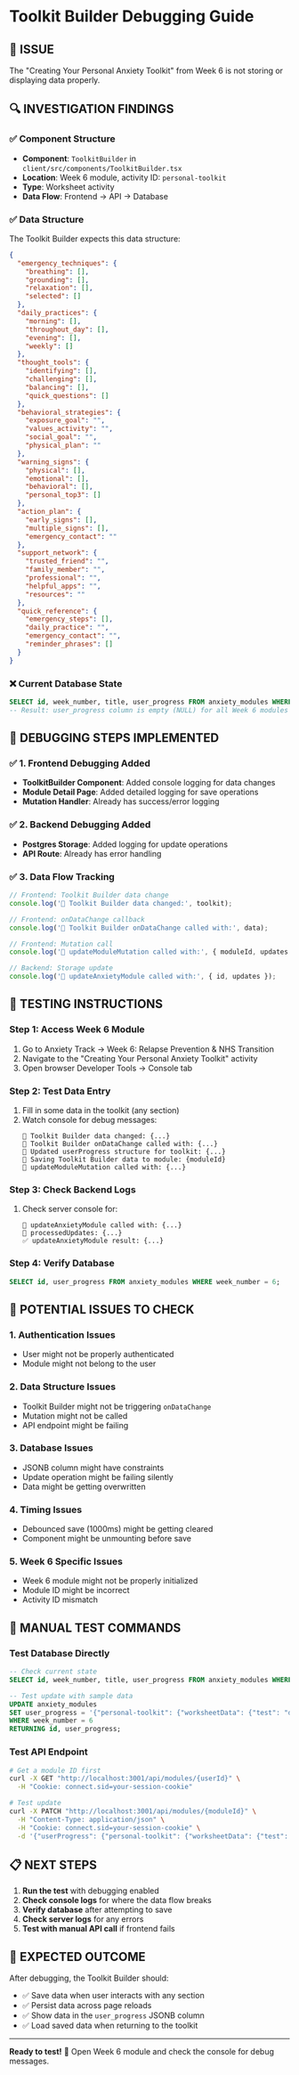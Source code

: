 # Toolkit Builder Debugging Guide

## 🎯 **ISSUE**
The "Creating Your Personal Anxiety Toolkit" from Week 6 is not storing or displaying data properly.

## 🔍 **INVESTIGATION FINDINGS**

### ✅ **Component Structure**
- **Component**: `ToolkitBuilder` in `client/src/components/ToolkitBuilder.tsx`
- **Location**: Week 6 module, activity ID: `personal-toolkit`
- **Type**: Worksheet activity
- **Data Flow**: Frontend → API → Database

### ✅ **Data Structure**
The Toolkit Builder expects this data structure:
```json
{
  "emergency_techniques": {
    "breathing": [],
    "grounding": [],
    "relaxation": [],
    "selected": []
  },
  "daily_practices": {
    "morning": [],
    "throughout_day": [],
    "evening": [],
    "weekly": []
  },
  "thought_tools": {
    "identifying": [],
    "challenging": [],
    "balancing": [],
    "quick_questions": []
  },
  "behavioral_strategies": {
    "exposure_goal": "",
    "values_activity": "",
    "social_goal": "",
    "physical_plan": ""
  },
  "warning_signs": {
    "physical": [],
    "emotional": [],
    "behavioral": [],
    "personal_top3": []
  },
  "action_plan": {
    "early_signs": [],
    "multiple_signs": [],
    "emergency_contact": ""
  },
  "support_network": {
    "trusted_friend": "",
    "family_member": "",
    "professional": "",
    "helpful_apps": "",
    "resources": ""
  },
  "quick_reference": {
    "emergency_steps": [],
    "daily_practice": "",
    "emergency_contact": "",
    "reminder_phrases": []
  }
}
```

### ❌ **Current Database State**
```sql
SELECT id, week_number, title, user_progress FROM anxiety_modules WHERE week_number = 6;
-- Result: user_progress column is empty (NULL) for all Week 6 modules
```

## 🔧 **DEBUGGING STEPS IMPLEMENTED**

### ✅ **1. Frontend Debugging Added**
- **ToolkitBuilder Component**: Added console logging for data changes
- **Module Detail Page**: Added detailed logging for save operations
- **Mutation Handler**: Already has success/error logging

### ✅ **2. Backend Debugging Added**
- **Postgres Storage**: Added logging for update operations
- **API Route**: Already has error handling

### ✅ **3. Data Flow Tracking**
```javascript
// Frontend: Toolkit Builder data change
console.log('🔧 Toolkit Builder data changed:', toolkit);

// Frontend: onDataChange callback
console.log('💾 Toolkit Builder onDataChange called with:', data);

// Frontend: Mutation call
console.log('🚀 updateModuleMutation called with:', { moduleId, updates });

// Backend: Storage update
console.log('🔧 updateAnxietyModule called with:', { id, updates });
```

## 🧪 **TESTING INSTRUCTIONS**

### **Step 1: Access Week 6 Module**
1. Go to Anxiety Track → Week 6: Relapse Prevention & NHS Transition
2. Navigate to the "Creating Your Personal Anxiety Toolkit" activity
3. Open browser Developer Tools → Console tab

### **Step 2: Test Data Entry**
1. Fill in some data in the toolkit (any section)
2. Watch console for debug messages:
   ```
   🔧 Toolkit Builder data changed: {...}
   💾 Toolkit Builder onDataChange called with: {...}
   💾 Updated userProgress structure for toolkit: {...}
   💾 Saving Toolkit Builder data to module: {moduleId}
   🚀 updateModuleMutation called with: {...}
   ```

### **Step 3: Check Backend Logs**
1. Check server console for:
   ```
   🔧 updateAnxietyModule called with: {...}
   🔧 processedUpdates: {...}
   ✅ updateAnxietyModule result: {...}
   ```

### **Step 4: Verify Database**
```sql
SELECT id, user_progress FROM anxiety_modules WHERE week_number = 6;
```

## 🚨 **POTENTIAL ISSUES TO CHECK**

### **1. Authentication Issues**
- User might not be properly authenticated
- Module might not belong to the user

### **2. Data Structure Issues**
- Toolkit Builder might not be triggering `onDataChange`
- Mutation might not be called
- API endpoint might be failing

### **3. Database Issues**
- JSONB column might have constraints
- Update operation might be failing silently
- Data might be getting overwritten

### **4. Timing Issues**
- Debounced save (1000ms) might be getting cleared
- Component might be unmounting before save

### **5. Week 6 Specific Issues**
- Week 6 module might not be properly initialized
- Module ID might be incorrect
- Activity ID mismatch

## 🔧 **MANUAL TEST COMMANDS**

### **Test Database Directly**
```sql
-- Check current state
SELECT id, week_number, title, user_progress FROM anxiety_modules WHERE week_number = 6;

-- Test update with sample data
UPDATE anxiety_modules 
SET user_progress = '{"personal-toolkit": {"worksheetData": {"test": "data"}}}' 
WHERE week_number = 6 
RETURNING id, user_progress;
```

### **Test API Endpoint**
```bash
# Get a module ID first
curl -X GET "http://localhost:3001/api/modules/{userId}" \
  -H "Cookie: connect.sid=your-session-cookie"

# Test update
curl -X PATCH "http://localhost:3001/api/modules/{moduleId}" \
  -H "Content-Type: application/json" \
  -H "Cookie: connect.sid=your-session-cookie" \
  -d '{"userProgress": {"personal-toolkit": {"worksheetData": {"test": "data"}}}}'
```

## 📋 **NEXT STEPS**

1. **Run the test** with debugging enabled
2. **Check console logs** for where the data flow breaks
3. **Verify database** after attempting to save
4. **Check server logs** for any errors
5. **Test with manual API call** if frontend fails

## 🎯 **EXPECTED OUTCOME**

After debugging, the Toolkit Builder should:
- ✅ Save data when user interacts with any section
- ✅ Persist data across page reloads
- ✅ Show data in the `user_progress` JSONB column
- ✅ Load saved data when returning to the toolkit

---

**Ready to test!** 🚀 Open Week 6 module and check the console for debug messages.

